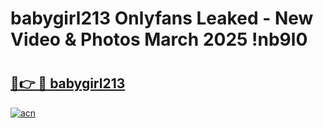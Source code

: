# babygirl213 Onlyfans Leaked - New Video & Photos March 2025 !nb9l0

# <h2><a href="https://vfpvfx.iuczelnia.edu.pl?title=babygirl213&ref=nb9l0">🔗👉 🔴 babygirl213</a></h2>

[![acn](https://github.com/user-attachments/assets/0f9c940e-d8b0-45ae-aac7-cd30a18b3e1c)](https://vfpvfx.iuczelnia.edu.pl?title=babygirl213&ref=nb9l0)

